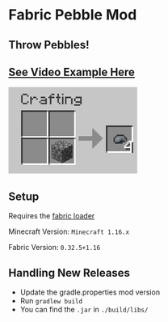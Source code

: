 # Fabric Pebble Mod

## Throw Pebbles!

## [See Video Example Here](https://streamable.com/o5lq8k)

![Crafting Recipe, Shapeless 1 cobble -> 4 pebbles](/media/recipe.png)

## Setup

Requires the [fabric loader](https://fabricmc.net/use/)

Minecraft Version:  `Minecraft 1.16.x`

Fabric Version:     `0.32.5+1.16`

## Handling New Releases
- Update the gradle.properties mod version
- Run `gradlew build`
- You can find the `.jar` in `./build/libs/`
